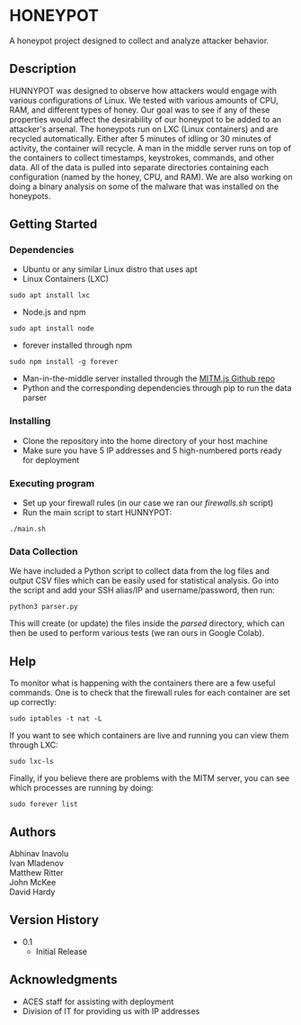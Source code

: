 # HONEYPOT

A honeypot project designed to collect and analyze attacker behavior. 

## Description

HUNNYPOT was designed to observe how attackers would engage with various configurations of Linux. We tested with various amounts of CPU, RAM, and different types of honey. Our goal was to see if any of these properties would affect the desirability of our honeypot to be added to an attacker's arsenal. The honeypots run on LXC (Linux containers) and are recycled automatically. Either after 5 minutes of idling or 30 minutes of activity, the container will recycle. A man in the middle server runs on top of the containers to collect timestamps, keystrokes, commands, and other data. All of the data is pulled into separate directories containing each configuration (named by the honey, CPU, and RAM). We are also working on doing a binary analysis on some of the malware that was installed on the honeypots.  

## Getting Started

### Dependencies

* Ubuntu or any similar Linux distro that uses apt
* Linux Containers (LXC)
```
sudo apt install lxc
```
* Node.js and npm
```
sudo apt install node
```
* forever installed through npm
```
sudo npm install -g forever
```
* Man-in-the-middle server installed through the [MITM.js Github repo](https://github.com/UMD-ACES/MITM)
* Python and the corresponding dependencies through pip to run the data parser

### Installing

* Clone the repository into the home directory of your host machine
* Make sure you have 5 IP addresses and 5 high-numbered ports ready for deployment

### Executing program

* Set up your firewall rules (in our case we ran our *firewalls.sh* script)
* Run the main script to start HUNNYPOT: 
```
./main.sh
```

### Data Collection

We have included a Python script to collect data from the log files and output CSV files which can be easily used for statistical analysis. Go into the script and add your SSH alias/IP and username/password, then run:
```
python3 parser.py
```
This will create (or update) the files inside the *parsed* directory, which can then be used to perform various tests (we ran ours in Google Colab). 

## Help

To monitor what is happening with the containers there are a few useful commands. One is to check that the firewall rules for each container are set up correctly: 
```
sudo iptables -t nat -L
```
If you want to see which containers are live and running you can view them through LXC:
```
sudo lxc-ls
```
Finally, if you believe there are problems with the MITM server, you can see which processes are running by doing: 
```
sudo forever list
```

## Authors

Abhinav Inavolu  
Ivan Mladenov  
Matthew Ritter  
John McKee  
David Hardy  

## Version History

* 0.1
    * Initial Release

## Acknowledgments

* ACES staff for assisting with deployment
* Division of IT for providing us with IP addresses
